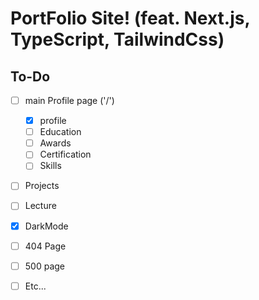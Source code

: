# PortFolio Site! (feat. Next.js, TypeScript, TailwindCss)

## To-Do

- [ ] main Profile page ('/')
  - [x] profile
  - [ ] Education
  - [ ] Awards
  - [ ] Certification
  - [ ] Skills
- [ ] Projects
- [ ] Lecture

- [x] DarkMode
- [ ] 404 Page
- [ ] 500 page
- [ ] Etc...
